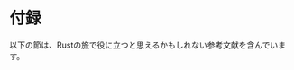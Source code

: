 <!-- # Appendix -->

# 付録

<!-- The following sections contain reference material you may find useful in your -->
<!-- Rust journey. -->

以下の節は、Rustの旅で役に立つと思えるかもしれない参考文献を含んでいます。
